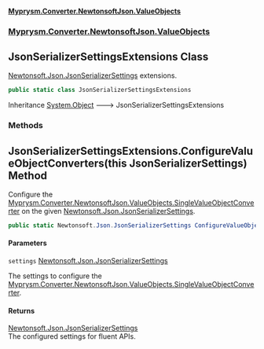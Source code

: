 #### [Myprysm.Converter.NewtonsoftJson.ValueObjects](index.md 'index')
### [Myprysm.Converter.NewtonsoftJson.ValueObjects](index.md#Myprysm.Converter.NewtonsoftJson.ValueObjects 'Myprysm.Converter.NewtonsoftJson.ValueObjects')

## JsonSerializerSettingsExtensions Class

[Newtonsoft.Json.JsonSerializerSettings](https://docs.microsoft.com/en-us/dotnet/api/Newtonsoft.Json.JsonSerializerSettings 'Newtonsoft.Json.JsonSerializerSettings') extensions.

```csharp
public static class JsonSerializerSettingsExtensions
```

Inheritance [System.Object](https://docs.microsoft.com/en-us/dotnet/api/System.Object 'System.Object') &#129106; JsonSerializerSettingsExtensions
### Methods

<a name='Myprysm.Converter.NewtonsoftJson.ValueObjects.JsonSerializerSettingsExtensions.ConfigureValueObjectConverters(thisNewtonsoft.Json.JsonSerializerSettings)'></a>

## JsonSerializerSettingsExtensions.ConfigureValueObjectConverters(this JsonSerializerSettings) Method

Configure the [Myprysm.Converter.NewtonsoftJson.ValueObjects.SingleValueObjectConverter](https://docs.microsoft.com/en-us/dotnet/api/Myprysm.Converter.NewtonsoftJson.ValueObjects.SingleValueObjectConverter 'Myprysm.Converter.NewtonsoftJson.ValueObjects.SingleValueObjectConverter') on the given [Newtonsoft.Json.JsonSerializerSettings](https://docs.microsoft.com/en-us/dotnet/api/Newtonsoft.Json.JsonSerializerSettings 'Newtonsoft.Json.JsonSerializerSettings').

```csharp
public static Newtonsoft.Json.JsonSerializerSettings ConfigureValueObjectConverters(this Newtonsoft.Json.JsonSerializerSettings settings);
```
#### Parameters

<a name='Myprysm.Converter.NewtonsoftJson.ValueObjects.JsonSerializerSettingsExtensions.ConfigureValueObjectConverters(thisNewtonsoft.Json.JsonSerializerSettings).settings'></a>

`settings` [Newtonsoft.Json.JsonSerializerSettings](https://docs.microsoft.com/en-us/dotnet/api/Newtonsoft.Json.JsonSerializerSettings 'Newtonsoft.Json.JsonSerializerSettings')

The settings to configure the [Myprysm.Converter.NewtonsoftJson.ValueObjects.SingleValueObjectConverter](https://docs.microsoft.com/en-us/dotnet/api/Myprysm.Converter.NewtonsoftJson.ValueObjects.SingleValueObjectConverter 'Myprysm.Converter.NewtonsoftJson.ValueObjects.SingleValueObjectConverter').

#### Returns
[Newtonsoft.Json.JsonSerializerSettings](https://docs.microsoft.com/en-us/dotnet/api/Newtonsoft.Json.JsonSerializerSettings 'Newtonsoft.Json.JsonSerializerSettings')  
The configured settings for fluent APIs.